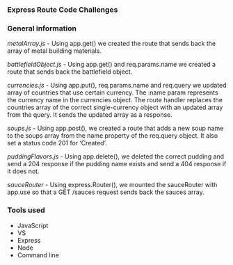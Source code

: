 ### Express Route Code Challenges

### General information

*metalArray.js* - Using app.get() we created the route that sends back the array of metal building materials.

*battlefieldObject.js* - Using app.get() and req.params.name we created a route that sends back the battlefield object.

*currencies.js* - Using app.put(), req.params.name and req.query we updated array of countries that use certain currency. The :name param represents the currency name in the currencies object. The route handler replaces the countries array of the correct single-currency object with an updated array from the query. It sends the updated array as a response.

*soups.js*  - Using app.post(), we created a route that adds a new soup name to the soups array from the name property of the req.query object. It also set a status code  201 for ‘Created’.

*puddingFlavors.js* - Using app.delete(), we deleted the correct pudding and send a 204 response if the pudding name exists and send a 404 response if it does not.

*sauceRouter* - Using express.Router(), we mounted the sauceRouter with app.use so that a GET /sauces request sends back the sauces array.

### Tools used 

+ JavaScript
+ VS
+ Express
+ Node
+ Command line
